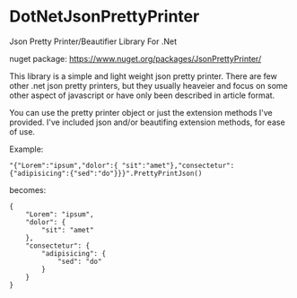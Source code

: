 DotNetJsonPrettyPrinter
=======================

Json Pretty Printer/Beautifier Library For .Net

nuget package: https://www.nuget.org/packages/JsonPrettyPrinter/

This library is a simple and light weight json pretty printer.  There are few other .net json pretty printers, but they usually heaveier and focus on some other aspect of javascript or have only been described in article format.

You can use the pretty printer object or just the extension methods I've provided. I've included json and/or beautifing extension methods, for ease of use.

Example:
```
"{"Lorem":"ipsum","dolor":{ "sit":"amet"},"consectetur":{"adipisicing":{"sed":"do"}}}".PrettyPrintJson()
```
becomes:

```
{
    "Lorem": "ipsum",
    "dolor": {
        "sit": "amet"
    },
    "consectetur": {
        "adipisicing": {
            "sed": "do"
        }
    }
}
```
